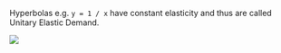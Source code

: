 Hyperbolas e.g. `y = 1 / x` have constant elasticity and thus are called Unitary Elastic Demand.

![](https://upload.wikimedia.org/wikipedia/commons/2/1b/04_elasticity_scheme2.png)
